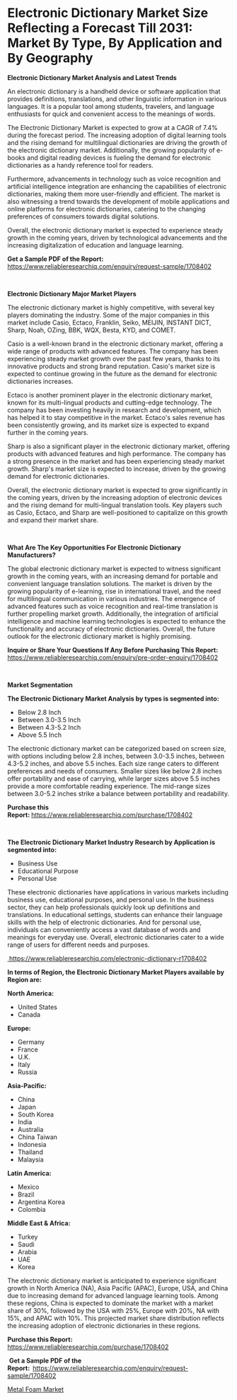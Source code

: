 <p><h1>Electronic Dictionary Market Size Reflecting a Forecast Till 2031: Market By Type, By Application and By Geography</h1></p><p><strong>Electronic Dictionary Market Analysis and Latest Trends</strong></p>
<p><p>An electronic dictionary is a handheld device or software application that provides definitions, translations, and other linguistic information in various languages. It is a popular tool among students, travelers, and language enthusiasts for quick and convenient access to the meanings of words.</p><p>The Electronic Dictionary Market is expected to grow at a CAGR of 7.4% during the forecast period. The increasing adoption of digital learning tools and the rising demand for multilingual dictionaries are driving the growth of the electronic dictionary market. Additionally, the growing popularity of e-books and digital reading devices is fueling the demand for electronic dictionaries as a handy reference tool for readers.</p><p>Furthermore, advancements in technology such as voice recognition and artificial intelligence integration are enhancing the capabilities of electronic dictionaries, making them more user-friendly and efficient. The market is also witnessing a trend towards the development of mobile applications and online platforms for electronic dictionaries, catering to the changing preferences of consumers towards digital solutions.</p><p>Overall, the electronic dictionary market is expected to experience steady growth in the coming years, driven by technological advancements and the increasing digitalization of education and language learning.</p></p>
<p><strong>Get a Sample PDF of the Report:&nbsp;</strong> <a href="https://www.reliableresearchiq.com/enquiry/request-sample/1708402">https://www.reliableresearchiq.com/enquiry/request-sample/1708402</a></p>
<p>&nbsp;</p>
<p><strong>Electronic Dictionary Major Market Players</strong></p>
<p><p>The electronic dictionary market is highly competitive, with several key players dominating the industry. Some of the major companies in this market include Casio, Ectaco, Franklin, Seiko, MEIJIN, INSTANT DICT, Sharp, Noah, OZing, BBK, WQX, Besta, KYD, and COMET. </p><p>Casio is a well-known brand in the electronic dictionary market, offering a wide range of products with advanced features. The company has been experiencing steady market growth over the past few years, thanks to its innovative products and strong brand reputation. Casio's market size is expected to continue growing in the future as the demand for electronic dictionaries increases.</p><p>Ectaco is another prominent player in the electronic dictionary market, known for its multi-lingual products and cutting-edge technology. The company has been investing heavily in research and development, which has helped it to stay competitive in the market. Ectaco's sales revenue has been consistently growing, and its market size is expected to expand further in the coming years.</p><p>Sharp is also a significant player in the electronic dictionary market, offering products with advanced features and high performance. The company has a strong presence in the market and has been experiencing steady market growth. Sharp's market size is expected to increase, driven by the growing demand for electronic dictionaries.</p><p>Overall, the electronic dictionary market is expected to grow significantly in the coming years, driven by the increasing adoption of electronic devices and the rising demand for multi-lingual translation tools. Key players such as Casio, Ectaco, and Sharp are well-positioned to capitalize on this growth and expand their market share.</p></p>
<p>&nbsp;</p>
<p><strong>What Are The Key Opportunities For Electronic Dictionary Manufacturers?</strong></p>
<p><p>The global electronic dictionary market is expected to witness significant growth in the coming years, with an increasing demand for portable and convenient language translation solutions. The market is driven by the growing popularity of e-learning, rise in international travel, and the need for multilingual communication in various industries. The emergence of advanced features such as voice recognition and real-time translation is further propelling market growth. Additionally, the integration of artificial intelligence and machine learning technologies is expected to enhance the functionality and accuracy of electronic dictionaries. Overall, the future outlook for the electronic dictionary market is highly promising.</p></p>
<p><strong>Inquire or Share Your Questions If Any Before Purchasing This Report:</strong> <a href="https://www.reliableresearchiq.com/enquiry/pre-order-enquiry/1708402">https://www.reliableresearchiq.com/enquiry/pre-order-enquiry/1708402</a></p>
<p>&nbsp;</p>
<p><strong>Market Segmentation</strong></p>
<p><strong>The Electronic Dictionary Market Analysis by types is segmented into:</strong></p>
<p><ul><li>Below 2.8 Inch</li><li>Between 3.0-3.5 Inch</li><li>Between 4.3-5.2 Inch</li><li>Above 5.5 Inch</li></ul></p>
<p><p>The electronic dictionary market can be categorized based on screen size, with options including below 2.8 inches, between 3.0-3.5 inches, between 4.3-5.2 inches, and above 5.5 inches. Each size range caters to different preferences and needs of consumers. Smaller sizes like below 2.8 inches offer portability and ease of carrying, while larger sizes above 5.5 inches provide a more comfortable reading experience. The mid-range sizes between 3.0-5.2 inches strike a balance between portability and readability.</p></p>
<p><strong>Purchase this Report:&nbsp;</strong><a href="https://www.reliableresearchiq.com/purchase/1708402">https://www.reliableresearchiq.com/purchase/1708402</a></p>
<p>&nbsp;</p>
<p><strong>The Electronic Dictionary Market Industry Research by Application is segmented into:</strong></p>
<p><ul><li>Business Use</li><li>Educational Purpose</li><li>Personal Use</li></ul></p>
<p><p>These electronic dictionaries have applications in various markets including business use, educational purposes, and personal use. In the business sector, they can help professionals quickly look up definitions and translations. In educational settings, students can enhance their language skills with the help of electronic dictionaries. And for personal use, individuals can conveniently access a vast database of words and meanings for everyday use. Overall, electronic dictionaries cater to a wide range of users for different needs and purposes.</p></p>
<p><a href="https://www.reliableresearchiq.com/electronic-dictionary-r1708402">&nbsp;https://www.reliableresearchiq.com/electronic-dictionary-r1708402</a></p>
<p><strong>In terms of Region, the Electronic Dictionary Market Players available by Region are:</strong></p>
<p>
    <p> <strong> North America: </strong>
        <ul>
            <li>United States</li>
            <li>Canada</li>
        </ul>
        </p> 
    <p> <strong> Europe: </strong>
        <ul>
            <li>Germany</li>
            <li>France</li>
            <li>U.K.</li>
            <li>Italy</li>
            <li>Russia</li>
        </ul>
        </p> 
    <p> <strong> Asia-Pacific: </strong>
        <ul>
            <li>China</li>
            <li>Japan</li>
            <li>South Korea</li>
            <li>India</li>
            <li>Australia</li>
            <li>China Taiwan</li>
            <li>Indonesia</li>
            <li>Thailand</li>
            <li>Malaysia</li>
        </ul>
        </p> 
    <p> <strong> Latin America: </strong>
        <ul>
            <li>Mexico</li>
            <li>Brazil</li>
            <li>Argentina Korea</li>
            <li>Colombia</li>
        </ul>
        </p> 
    <p> <strong> Middle East & Africa: </strong>
        <ul>
            <li>Turkey</li>
            <li>Saudi</li>
            <li>Arabia</li>
            <li>UAE</li>
            <li>Korea</li>
        </ul>
    </p>
    </p>
<p><p>The electronic dictionary market is anticipated to experience significant growth in North America (NA), Asia Pacific (APAC), Europe, USA, and China due to increasing demand for advanced language learning tools. Among these regions, China is expected to dominate the market with a market share of 30%, followed by the USA with 25%, Europe with 20%, NA with 15%, and APAC with 10%. This projected market share distribution reflects the increasing adoption of electronic dictionaries in these regions.</p></p>
<p><strong>Purchase this Report: </strong><a href="https://www.reliableresearchiq.com/purchase/1708402">https://www.reliableresearchiq.com/purchase/1708402</a></p>
<p>&nbsp;<strong>Get a Sample PDF of the Report:&nbsp;&nbsp;</strong><a href="https://www.reliableresearchiq.com/enquiry/request-sample/1708402">https://www.reliableresearchiq.com/enquiry/request-sample/1708402</a></p>
<p><strong></strong></p>
<p><p><a href="https://view.publitas.com/reportprime-1/metal-foam-market-growth-outlook-from-2024-to-2031-and-it-is-projecting-at-7-8-cagr-with-markets-trends-analysis-by-application-regional-outlook-and-revenue/">Metal Foam Market</a></p></p>